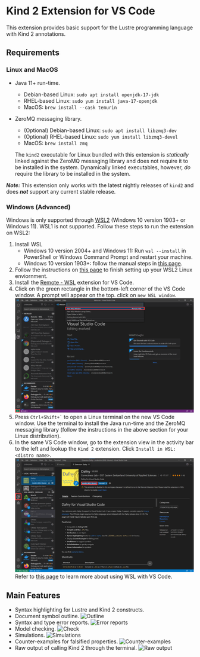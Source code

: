 # Kind 2 Extension for VS Code
This extension provides basic support for the Lustre programming language with Kind 2 annotations.

## Requirements
### Linux and MacOS
* Java 11+ run-time.
  * Debian-based Linux: `sudo apt install openjdk-17-jdk`
  * RHEL-based Linux: `sudo yum install java-17-openjdk`
  * MacOS: `brew install --cask temurin`
* ZeroMQ messaging library.
  * (Optional) Debian-based Linux: `sudo apt install libzmq3-dev`
  * (Optional) RHEL-based Linux: `sudo yum install libzmq3-devel`
  * MacOS: `brew install zmq`

  The `kind2` executable for Linux bundled with this extension is _statically_ linked against the ZeroMQ messaging library and does not require it to be installed in the system. Dynamically linked executables, however, *do* require the library to be installed in the system.

***Note:*** This extension only works with the latest nightly releases of `kind2` and does ***not*** support any current stable release.

### Windows (Advanced)
Windows is only supported through [WSL2](https://docs.microsoft.com/en-us/windows/wsl/about) (Windows 10 version 1903+ or Windows 11). WSL1 is not supported. Follow these steps to run the extension on WSL2:
1. Install WSL
    * Windows 10 version 2004+ and Windows 11: Run `wsl --install` in PowerShell or Windows Command Prompt and restart your machine.
    * Windows 10 version 1903+: follow the manual steps in [this page](https://docs.microsoft.com/en-us/windows/wsl/install).
2. Follow the instructions on [this page](https://docs.microsoft.com/en-us/windows/wsl/setup/environment#set-up-your-linux-user-info) to finish setting up your WSL2 Linux enviornment.
3. Install the [Remote - WSL](https://marketplace.visualstudio.com/items?itemName=ms-vscode-remote.remote-wsl) extension for VS Code.
4. Click on the green rectangle in the bottom-left corner of the VS Code window. A prompt will appear on the top. click on `new WSL window`.
![WSL window](gifs/wsl.png)
5. Press `` Ctrl+Shift+` `` to open a Linux terminal on the new VS Code window. Use the terminal to install the Java run-time and the ZeroMQ messaging library (follow the instructions in the above section for your Linux distribution).
6. In the same VS Code window, go to the extension view in the activity bar to the left and lookup the `Kind 2` extension. Click `Install in WSL: <distro name>`.
![Install extension](gifs/install.png)
Refer to [this page](https://docs.microsoft.com/en-us/windows/wsl/tutorials/wsl-vscode) to learn more about using WSL with VS Code.

## Main Features
* Syntax highlighting for Lustre and Kind 2 constructs.
* Document symbol outline.
  ![Outline](gifs/outline.gif)
* Syntax and type error reports.
  ![Error reports](gifs/errors.gif)
* Model checking.
  ![Check](gifs/check.gif)
* Simulations.
  ![Simulations](gifs/simulation.gif)
* Counter-examples for falsified properties.
  ![Counter-examples](gifs/counterExample.gif)
* Raw output of calling Kind 2 through the terminal.
  ![Raw output](gifs/raw.gif)
